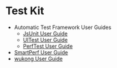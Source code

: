 # Test Kit<!--test-api-->

<!--Kit: Test Kit-->
<!--Subsystem: Test-->
<!--Owner: @inter515-->
<!--Designer: @inter515-->
<!--Tester: @laonie666-->
<!--Adviser: @Brilliantry_Rui-->

- Automatic Test Framework User Guides<!--arkxtest-->
  - [JsUnit User Guide](unittest-guidelines.md)
  - [UITest User Guide](uitest-guidelines.md)
  - [PerfTest User Guide](perftest-guideline.md)
- [SmartPerf User Guide](smartperf-guidelines.md)
- [wukong User Guide](wukong-guidelines.md)
